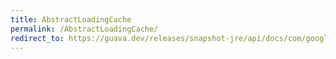 ```yaml
---
title: AbstractLoadingCache
permalink: /AbstractLoadingCache/
redirect_to: https://guava.dev/releases/snapshot-jre/api/docs/com/google/common/cache/AbstractLoadingCache.html
---
```

